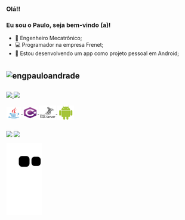 ### Olá!! 

### Eu sou o Paulo, seja bem-vindo (a)!

- :construction_worker: Engenheiro Mecatrônico;
- :computer: Programador na empresa Frenet;
- :calling:  Estou desenvolvendo um app como projeto pessoal em Android;

#
   ## <img src="https://komarev.com/ghpvc/?username=engpauloandrade&color=green" alt="engpauloandrade" />

##

<div>
  <a href="https://github.com/engpauloandrade">
  <img height="180em" src="https://github-readme-stats.vercel.app/api?username=engpauloandrade&show_icons=true&theme=dracula&include_all_commits=true&count_private=true"/>
  <img height="180em" src="https://github-readme-stats.vercel.app/api/top-langs/?username=engpauloandrade&layout=compact&langs_count=7&theme=dracula"/>
</div>
  
  <div style="display: inline_block"><br>
  <img align="center" alt="Paulo-Java" height="30" width="40" src="https://github.com/devicons/devicon/blob/master/icons/java/java-original.svg">

  <img align="center" alt="Paulo-csharp" height="30" width="40" src="https://github.com/devicons/devicon/blob/master/icons/csharp/csharp-original.svg">
     
  <img align="center" alt="Paulo-sqlserver" height="40" width="45" src="https://github.com/devicons/devicon/blob/master/icons/microsoftsqlserver/microsoftsqlserver-plain-wordmark.svg">
     
  <img align="center" alt="Paulo-android" height="40" width="45" src="https://github.com/devicons/devicon/blob/master/icons/android/android-original.svg">
     
     
     
</div>
  
  ##
  
  </div>
  <a href="https://www.linkedin.com/in/paulo-andrade-7b8917b3/" target="_blank"><img src="https://img.shields.io/badge/-LinkedIn-%230077B5?style=for-the-badge&logo=linkedin&logoColor=white" target="_blank"></a> 
  <a href = "mailto:deandradeph@gmail.com"><img src="https://img.shields.io/badge/-Gmail-%23333?style=for-the-badge&logo=gmail&logoColor=white" target="_blank"></a>
 
 
  ![Snake animation](https://github.com/rafaballerini/rafaballerini/blob/output/github-contribution-grid-snake.svg)
 

